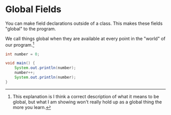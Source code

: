 # Global Fields

You can make field declarations outside of a class.
This makes these fields "global" to the program.

We call things global when they are available at every point
in the "world" of our program.[^wonthold]

```java
int number = 0;

void main() {
    System.out.println(number);
    number++;
    System.out.println(number);
}
```

[^wonthold]: This explanation is I think a correct description of what it means
to be global, but what I am showing won't really hold up as a global thing the more you learn.